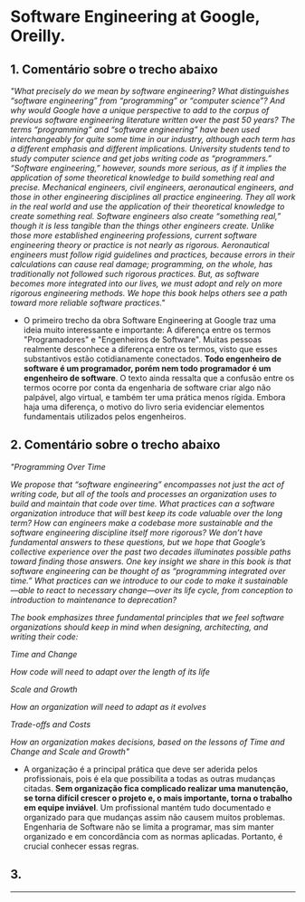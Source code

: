 # Software Engineering at Google, Oreilly.

## 1. Comentário sobre o trecho abaixo
<i> "What precisely do we mean by software engineering? What distinguishes “software engineering” from “programming” or “computer science”? And why would Google have a unique perspective to add to the corpus of previous software engineering literature written over the past 50 years? The terms “programming” and “software engineering” have been used interchangeably for quite some time in our industry, although each term has a different emphasis and different implications. University students tend to study computer science and get jobs writing code as “programmers.” “Software engineering,” however, sounds more serious, as if it implies the application of some theoretical knowledge to build something real and precise. Mechanical engineers, civil engineers, aeronautical engineers, and those in other engineering disciplines all practice engineering. They all work in the real world and use the application of their theoretical knowledge to create something real. Software engineers also create “something real,” though it is less tangible than the things other engineers create. Unlike those more established engineering professions, current software engineering theory or practice is not nearly as rigorous. Aeronautical engineers must follow rigid guidelines and practices, because errors in their calculations can cause real damage; programming, on the whole, has traditionally not followed such rigorous practices. But, as software becomes more integrated into our lives, we must adopt and rely on more rigorous engineering methods. We hope this book helps others see a path toward more reliable software practices." </i>

* O primeiro trecho da obra Software Engineering at Google traz uma ideia muito interessante e importante: A diferença entre os termos "Programadores" e "Engenheiros de Software". Muitas pessoas realmente desconhece a diferença entre os termos, visto que esses substantivos estão cotidianamente conectados. <strong>Todo engenheiro de software é um programador, porém nem todo programador é um engenheiro de software</strong>. O texto ainda ressalta que a confusão entre os termos ocorre por conta da engenharia de software criar algo não palpável, algo virtual, e também ter uma prática menos rígida. Embora haja uma diferença, o motivo do livro seria evidenciar elementos fundamentais utilizados pelos engenheiros.

## 2. Comentário sobre o trecho abaixo
<i>"Programming Over Time
 
We propose that “software engineering” encompasses not just the act of writing code, but all of the tools and processes an organization uses to build and maintain that code over time. What practices can a software organization introduce that will best keep its code valuable over the long term? How can engineers make a codebase more sustainable and the software engineering discipline itself more rigorous? We don’t have fundamental answers to these questions, but we hope that Google’s collective experience over the past two decades illuminates possible paths toward finding those answers. One key insight we share in this book is that software engineering can be thought of as “programming integrated over time.” What practices can we introduce to our code to make it sustainable—able to react to necessary change—over its life cycle, from conception to introduction to maintenance to deprecation?
 
The book emphasizes three fundamental principles that we feel software organizations should keep in mind when designing, architecting, and writing their code:
 
Time and Change
 
How code will need to adapt over the length of its life
 
Scale and Growth
 
How an organization will need to adapt as it evolves
 
Trade-offs and Costs
 
How an organization makes decisions, based on the lessons of Time and Change and Scale and Growth"
</i>

* A organização é a principal prática que deve ser aderida pelos profissionais, pois é ela que possibilita a todas as outras mudanças citadas. <strong>Sem organização fica complicado realizar uma manutenção, se torna difícil crescer o projeto e, o mais importante, torna o trabalho em equipe inviável</strong>. Um profissional mantém tudo documentado e organizado para que mudanças assim não causem muitos problemas. Engenharia de Software não se limita a programar, mas sim manter organizado e em concordância com as normas aplicadas. Portanto, é crucial conhecer essas regras.

## 3.
---

